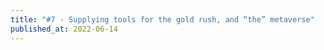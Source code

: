 ```yaml
---
title: "#7 - Supplying tools for the gold rush, and “the” metaverse"
published_at: 2022-06-14
---
```


